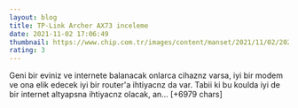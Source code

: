 ```yaml
--- 
layout: blog
title: TP-Link Archer AX73 inceleme
date: 2021-11-02 17:06:49
thumbnail: https://www.chip.com.tr/images/content/manset/2021/11/02/2021110217551873485/tp-link-archer-ax73-incelemesi.jpg
rating: 3
---
```

Geni bir eviniz ve internete balanacak onlarca cihaznz varsa, iyi bir modem ve ona elik edecek iyi bir router'a ihtiyacnz da var. Tabii ki bu koulda iyi de bir internet altyapsna ihtiyacnz olacak, an… [+6979 chars]